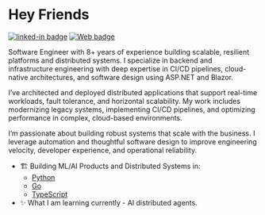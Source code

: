 <h1>Hey Friends</h1>

[![linked-in badge](https://img.shields.io/badge/JordanTaylor-2088FF?style=flat&logo=linkedin)](https://www.linkedin.com/in/jordan-taylor-3555aba6/)
[![Web badge](https://img.shields.io/badge/WebSite-30302f?style=flat&logo=google_chrome)](https://justjordant.com/)

Software Engineer with 8+ years of experience building scalable, resilient platforms and distributed systems. I specialize in backend and infrastructure engineering with deep expertise in CI/CD pipelines, cloud-native architectures, and software design using ASP.NET and Blazor.

I’ve architected and deployed distributed applications that support real-time workloads, fault tolerance, and horizontal scalability. My work includes modernizing legacy systems, implementing CI/CD pipelines, and optimizing performance in complex, cloud-based environments.

I’m passionate about building robust systems that scale with the business. I leverage automation and thoughtful software design to improve engineering velocity, developer experience, and operational reliability.


- 🏗️ Building ML/AI Products and Distributed Systems in:
   - [Python](https://python.org/)
   - [Go](https://go.dev/)
   - [TypeScript](https://www.typescriptlang.org/)
- ✨ What I am learning currently - AI distributed agents.
